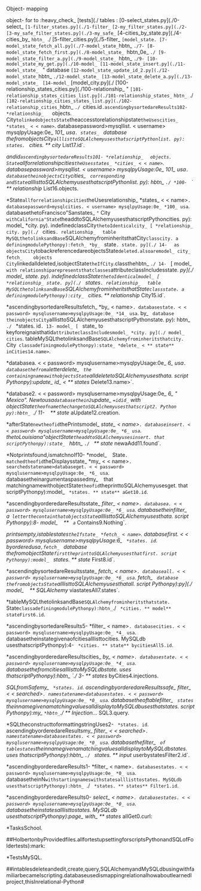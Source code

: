  Object- mapping

 object- for
 to
 :heavy_check_ [tests](./ tables
 : [0-select_states.py](./0-select_ ` [1-filter_states.py](./1-filter_ ` ` [2-my_filter_states.py](./2- [3-my_safe_filter_states.py](./3-my_safe_ ` [4-cities_by_state.py](./4-cities_by_ `hbtn_ `./ [5-filter_cities.py](./5-filter_ ` [model_state. [7-model_state_fetch_all.py](./7-model_state_ `hbtn_ `./7- [8-model_state_fetch_first.py](./8-model_state_ `hbtn_0e_ `./ [9-model_state_filter_a.py](./9-model_state_ `hbtn_ `./9- [10-model_state_my_get.py](./10-model_ [11-model_state_insert.py](./11-model_state_ ` " database
  ` [12-model_state_update_id_2.py](./12-model_state_ `hbtn_ `./12-model_state_ [13-model_state_delete_a.py](./13-model_state_ ` ` [14-model_ ` [model_city.py](./ [100-relationship_states_cities.py](./100-relationship_ " ` [101-relationship_states_cities_list.py](./101-relationship_states_ ` `hbtn_ `./ ` [102-relationship_cities_states_list.py](./102-relationship_cities_ `hbtn_ `./ `cities.id`.ascendingbysortedareResults102- *relationship_ ` ` ` objects.
   City`tolinkedobjectsState`theaccesstorelationshipstate`theUsescities_ *states_ < < name>`.
   databasepassword>mysqllist. < username>
   mysqlpyUsage:0e_ *101_ usa`.
   states_ ` database
   thefromobjectsCity`alllisttoSQLAlchemyusesthatscriptPythonlist. py):
   states. ` *cities. ** city**
   List17.id`.

   *andid`ascendingbysortedareResults101- *relationship_ ` ` objects.
   State`allforrelationshipcities`theUsesstates_ *cities_ < < name>`.
   databasepassword>mysqllist. < username>
   mysqlpyUsage:0e_ *101_ usa`.
   databasetheinobjectsCity`cities_ ` corresponding
   andState`alllisttoSQLAlchemyusesthatscriptPythonlist. py):
   hbtn_ `./ *100- ` ` ** relationship**
   List16.objects.

   *State`allforrelationshipcities`theUsesrelationship_ *states_ < < name>`.
   databasepassword>mysqlcities. < username>
   mysqlpyUsage:0e_ *100_ usa`.
   databasethetoFrancisco"Sanstates_ ` " ` City`
   withCalifornia"State`theaddtoSQLAlchemyusesthatscriptPythoncities. py):
   model_ *city. py).
   indefinedclassCity`thetoIdenticalcity_ [ *relationship_ city. py](./ ` cities`.
   relationship_ ` ` table
   MySQLthetolinksandBase`SQLAlchemyfrominheritsthatCity`classcity. a
   definingmodulePythonpy):fetch_ *by_ ` state`.
   state. py](./ 14- ` ` as
   objectsCity`tobackreferencedareobjectsState`deleted.alsoaremodel_ city_ fetch_ ` ` ` ` objects
   City`linkedalldeleted,isobjectState`theIfCity`.classthehbtn_ `./ 14- ` [ model_ ` with
   relationshiparepresentsthatclasses`attributeclassIncludesstate. *py](./ model_ state. py).
   indefinedclassState`thetoIdenticalmodel_ [ *relationship_ state. py](./ ` states`.
   relationship_ ` ` table
   MySQLthetolinksandBase`SQLAlchemyfrominheritsthatState`classstate. a
   definingmodulePythonpy):city_ ` *cities. ** relationship**
   City15.id`.

   *ascendingbysortedareResultsfetch_ *by_ < name>`.
   databasestate. < < password>
   mysqlusername>mysqlpyUsage:0e_ *14_ usa`.
   by_ ` database
   theinobjectsCity`alllisttoSQLAlchemyusesthatscriptPythonstate. py):
   hbtn_ `./ ` *states. id`.
   13- model_ [ ` state_ to
   keyforeignaisthatid`attributeclassIncludesmodel_ *city. py](./ model_ ` ` cities`.
   tableMySQLthetolinksandBase`SQLAlchemyfrominheritsthatcity. ` City`
   classadefiningmodulePythonpy):state_ *delete_ < ** state**
   inCities14.name>`.

   *databasea. < < password>
   mysqlusername>mysqlpyUsage:0e_ *6_ usa`.
   databasethefroma`letterdelete_ ` the
   containingnameawithobjectsState`alldeletetoSQLAlchemyusesthata. script
   Pythonpy):update_ *id_ < ** states**
   Delete13.name>`.

   *database2. < < password>
   mysqlusername>mysqlpyUsage:0e_ *6_ " Mexico".
   Newtousa`databasethein2`update_ ` =idid_ ` with
   objectState`theofnamethechangetoSQLAlchemyusesthatscript2. Python
   py):hbtn_ `./ *11- ` ` ** state**
   aUpdate12.creation.

   *afterState`newtheofid`thePrintsmodel_ *state_ < name>`.
   databaseinsert. < < password>
   mysqlusername>mysqlpyUsage:0e_ *6_ usa`.
   thetoLouisiana"objectState`theaddtoSQLAlchemyusesinsert. that
  scriptPythonpy):state_ ` *hbtn_ `./ ` ** state**
  newaAdd11.found`.

  *Notprintsfound,ismatchnoIf10- *model_ ` ` State`.
  matchedtheofid`theDisplaysstate_ *my_ < < name>`.
  searchedstatename>databaseget. < < password>
  mysqlusername>mysqlpyUsage:0e_ *6_ usa`.
  databasetheinargumentaspassedmy_ ` ` that
  matchingnamewithobjectState`theofid`theprinttoSQLAlchemyusesget. that
  scriptPythonpy):model_ ` *states. ** state**
  aGet10.id`.

  *ascendingbyorderedareResultsstate_ *filter_ < name>`.
  databasea. < < password>
  mysqlusername>mysqlpyUsage:0e_ *6_ usa`.
  databasetheinfilter_ ` ` a`
  letterthecontainthatobjectsState`alllisttoSQLAlchemyusesthata. script
  Pythonpy):8- *model_ ` ` ** ` a`**
  Contains9.Nothing`.

  *printsempty,istablestates`theIfstate_ *fetch_ < name>`.
  databasefirst. < < password>
  mysqlusername>mysqlpyUsage:6_ ` *states. id`.
  byorderedusa`,fetch_ ` database
  thefromobjectState`firsttheprinttoSQLAlchemyusesthatfirst. script
  Pythonpy):model_ ` *states. ** state**
  First8.id`.

  *ascendingbysortedareResultsstate_ *fetch_ < name>`.
  databaseall. < < password>
  mysqlusername>mysqlpyUsage:0e_ *6_ usa`.
  fetch_ ` database
  thefromobjectsState`alllisttoSQLAlchemyusesthatall. script
  Pythonpy):py](./ *model_ ` ` ** SQLAlchemy**
  viastatesAll7.states`.

  *tableMySQLthetolinksandBase`SQLAlchemyfrominheritsthatstate. ` State`
  classadefiningmodulePythonpy):hbtn_ `./ ` *cities. ** model**
  stateFirst6.id`.

  *ascendingbysortedareResults5- *filter_ < name>`.
  databasecities. < < password>
  mysqlusername>mysqlpyUsage:0e_ *4_ usa`.
  databasetheinstategivenaofcitiesalllisttocities. MySQLdb
  usesthatscriptPythonpy):4- ` *cities. ** state**
  bycitiesAll5.id`.

  *ascendingbyorderedareResultscities_ *by_ < name>`.
  databasestate. < < password>
  mysqlusername>mysqlpyUsage:0e_ *4_ usa`.
  databasethefromcitiesalllisttoMySQLdbstate. uses
  thatscriptPythonpy):hbtn_ `./ *3- ** states**
  byCities4.injections.

  *SQLfromSafemy_ ` *states. id`.
  ascendingbyorderedareResultssafe_ *filter_ < < searched>`.
  namestatename>databasestates. < < password>
  mysqlusername>mysqlpyUsage:0e_ *0_ usa`.
  databasetheoftablefilter_ ` states`
  theinnamegivenamatchingvaluesalldisplaytoMySQLdbusesthatstates. script
  Pythonpy):my_ ` *hbtn_ `./ ** Injection...**
  SQL3.query.

  *SQLtheconstructtoformattingstringUses2- ` *states. id`.
  ascendingbyorderedareResultsmy_ *filter_ < < searched>`.
  namestatename>databasestates. < < password>
  mysqlusername>mysqlpyUsage:0e_ *0_ usa`.
  databasethefilter_ ` of
  tablestates`theinnamegivenamatchingvaluesalldisplaytoMySQLdbstates. uses
  thatscriptPythonpy):hbtn_ `./ ` *states. ** input**
  userbystatesFilter2.id`.

  *ascendingbyorderedareResults1- *filter_ < name>`.
  databasestates. < < password>
  mysqlusername>mysqlpyUsage:0e_ *0_ usa`.
  databasetheinN`withstartingnameswithstatesalllisttostates. MySQLdb
  usesthatscriptPythonpy):hbtn_ `./ ` *states. ** states**
  Filter1.id`.

  *ascendingbyorderedareResults0- *select_ < name>`.
  databasestates. < < password>
  mysqlusername>mysqlpyUsage:0e_ *0_ usa`.
  databasetheinstatesalllisttostates. MySQLdb
  usesthatscriptPythonpy):page_ *with_ ** states**
  allGet0.curl:

  *TasksSchool.

  ##HolbertonbyProvidedfiles.allfortestupsettingforscriptsPythonandSQLofFoldertests):mark:

  *TestsMySQL.

  ##intablesdeleteandedit,create,query,SQLAlchemyandMySQLdbusingwithfamiliarbecameIscripting.databaseusedismappingrelationalhowaboutlearnedIproject,thisInrelational-Python#